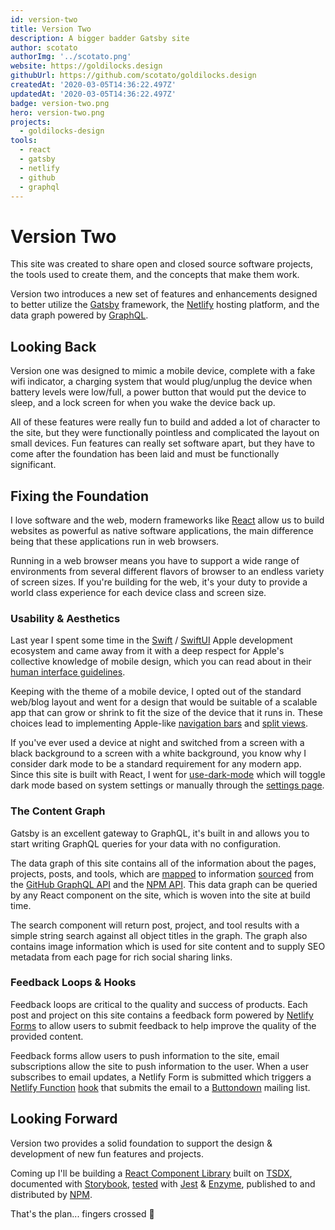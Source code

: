 ```yaml
---
id: version-two
title: Version Two
description: A bigger badder Gatsby site
author: scotato
authorImg: '../scotato.png'
website: https://goldilocks.design
githubUrl: https://github.com/scotato/goldilocks.design
createdAt: '2020-03-05T14:36:22.497Z'
updatedAt: '2020-03-05T14:36:22.497Z'
badge: version-two.png
hero: version-two.png
projects:
  - goldilocks-design
tools:
  - react
  - gatsby
  - netlify
  - github
  - graphql
---
```


# Version Two
This site was created to share open and closed source software projects, the tools used to create them, and the concepts that make them work.

Version two introduces a new set of features and enhancements designed to better utilize the [Gatsby](https://www.gatsbyjs.org/) framework, the [Netlify](https://www.netlify.com/) hosting platform, and the data graph powered by [GraphQL](https://graphql.org/).

## Looking Back
Version one was designed to mimic a mobile device, complete with a fake wifi indicator, a charging system that would plug/unplug the device when battery levels were low/full, a power button that would put the device to sleep, and a lock screen for when you wake the device back up.

All of these features were really fun to build and added a lot of character to the site, but they were functionally pointless and complicated the layout on small devices. Fun features can really set software apart, but they have to come after the foundation has been laid and must be functionally significant.

## Fixing the Foundation
I love software and the web, modern frameworks like [React](https://reactjs.org/) allow us to build websites as powerful as native software applications, the main difference being that these applications run in web browsers.

Running in a web browser means you have to support a wide range of environments from several different flavors of browser to an endless variety of screen sizes. If you're building for the web, it's your duty to provide a world class experience for each device class and screen size.

### Usability & Aesthetics
Last year I spent some time in the [Swift](https://swift.org/) / [SwiftUI](https://developer.apple.com/xcode/swiftui/) Apple development ecosystem and came away from it with a deep respect for Apple's collective knowledge of mobile design, which you can read about in their [human interface guidelines](https://developer.apple.com/design/human-interface-guidelines/ios/overview/themes/).

Keeping with the theme of a mobile device, I opted out of the standard web/blog layout and went for a design that would be suitable of a scalable app that can grow or shrink to fit the size of the device that it runs in. These choices lead to implementing Apple-like [navigation bars](https://developer.apple.com/design/human-interface-guidelines/ios/bars/navigation-bars/) and [split views](https://developer.apple.com/design/human-interface-guidelines/ios/views/split-views/).

If you've ever used a device at night and switched from a screen with a black background to a screen with a white background, you know why I consider dark mode to be a standard requirement for any modern app. Since this site is built with React, I went for [use-dark-mode](https://github.com/donavon/use-dark-mode) which will toggle dark mode based on system settings or manually through the [settings page](/settings).

### The Content Graph
Gatsby is an excellent gateway to GraphQL, it's built in and allows you to start writing GraphQL queries for your data with no configuration.

The data graph of this site contains all of the information about the pages, projects, posts, and tools, which are [mapped](https://www.gatsbyjs.org/docs/gatsby-config/#mapping-node-types) to information [sourced](https://github.com/scotato/goldilocks.design/blob/master/src/plugins/sourceGithub.js) from the [GitHub GraphQL API](https://developer.github.com/v4/) and the [NPM API](https://github.com/scotato/goldilocks.design/blob/master/src/plugins/sourceNPM.js). This data graph can be queried by any React component on the site, which is woven into the site at build time.

The search component will return post, project, and tool results with a simple string search against all object titles in the graph. The graph also contains image information which is used for site content and to supply SEO metadata from each page for rich social sharing links.

### Feedback Loops & Hooks
Feedback loops are critical to the quality and success of products. Each post and project on this site contains a feedback form powered by [Netlify Forms](https://www.netlify.com/products/forms/) to allow users to submit feedback to help improve the quality of the provided content.

Feedback forms allow users to push information to the site, email subscriptions allow the site to push information to the user. When a user subscribes to email updates, a Netlify Form is submitted which triggers a [Netlify Function](https://www.netlify.com/products/functions/) [hook](https://github.com/scotato/goldilocks.design/blob/master/functions/submission-created.js) that submits the email to a [Buttondown](https://buttondown.email) mailing list.

## Looking Forward
Version two provides a solid foundation to support the design & development of new fun features and projects. 

Coming up I'll be building a [React Component Library](https://github.com/scotato/goldilocks-system) built on [TSDX](https://github.com/jaredpalmer/tsdx), documented with [Storybook](https://storybook.js.org/), [tested](https://storybook.js.org/docs/testing/react-ui-testing/) with [Jest](https://jestjs.io/) & [Enzyme](https://enzymejs.github.io/enzyme/), published to and distributed by [NPM](https://npmjs.org).

That's the plan... fingers crossed 🤞
